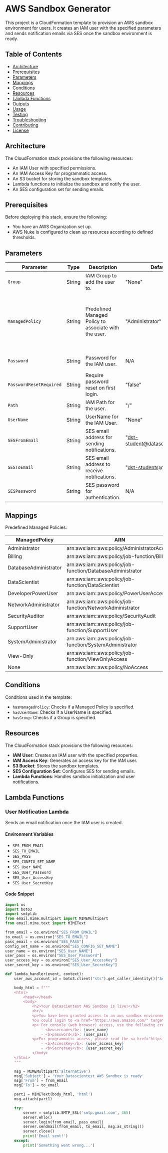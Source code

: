 # AWS Sandbox Generator

This project is a CloudFormation template to provision an AWS sandbox environment for users. It creates an IAM user with the specified parameters and sends notification emails via SES once the sandbox environment is ready.

## Table of Contents

- [Architecture](#architecture)
- [Prerequisites](#prerequisites)
- [Parameters](#parameters)
- [Mappings](#mappings)
- [Conditions](#conditions)
- [Resources](#resources)
- [Lambda Functions](#lambda-functions)
- [Outputs](#outputs)
- [Usage](#usage)
- [Testing](#testing)
- [Troubleshooting](#troubleshooting)
- [Contributing](#contributing)
- [License](#license)

## Architecture

The CloudFormation stack provisions the following resources:
- An IAM User with specified permissions.
- An IAM Access Key for programmatic access.
- An S3 bucket for storing the sandbox templates.
- Lambda functions to initialize the sandbox and notify the user.
- An SES configuration set for sending emails.

## Prerequisites

Before deploying this stack, ensure the following:
- You have an AWS Organization set up.
- AWS Nuke is configured to clean up resources according to defined thresholds.

## Parameters

| Parameter | Type | Description | Default | Allowed Values |
|-----------|------|-------------|---------|----------------|
| `Group` | String | IAM Group to add the user to. | "None" | Comma separated list of IAM Group names |
| `ManagedPolicy` | String | Predefined Managed Policy to associate with the user. | "Administrator" | Administrator, Billing, DatabaseAdministrator, DataScientist, DeveloperPowerUser, NetworkAdministrator, SecurityAuditor, SupportUser, SystemAdministrator, View-Only, None |
| `Password` | String | Password for the IAM user. | N/A | 8-32 characters, can include special characters !@#$%& |
| `PasswordResetRequired` | String | Require password reset on first login. | "false" | "true", "false" |
| `Path` | String | IAM Path for the user. | "/" | Valid IAM Path |
| `UserName` | String | UserName for the IAM User. | "None" | Valid UserName |
| `SESFromEmail` | String | SES email address for sending notifications. | "dst-student@datascientest.com" | Valid email address |
| `SESToEmail` | String | SES email address to receive notifications. | "dst-student@gmail.com" | Valid email address |
| `SESPassword` | String | SES password for authentication. | N/A | 8-32 characters, can include special characters !@#$%& |

## Mappings

Predefined Managed Policies:

| ManagedPolicy | ARN | GroupRole |
|---------------|-----|-----------|
| Administrator | arn:aws:iam::aws:policy/AdministratorAccess | AdministratorAccess |
| Billing | arn:aws:iam::aws:policy/job-function/Billing | Billing |
| DatabaseAdministrator | arn:aws:iam::aws:policy/job-function/DatabaseAdministrator | DatabaseAdministrator |
| DataScientist | arn:aws:iam::aws:policy/job-function/DataScientist | DataScientist |
| DeveloperPowerUser | arn:aws:iam::aws:policy/PowerUserAccess | PowerUserAccess |
| NetworkAdministrator | arn:aws:iam::aws:policy/job-function/NetworkAdministrator | NetworkAdministrator |
| SecurityAuditor | arn:aws:iam::aws:policy/SecurityAudit | SecurityAudit |
| SupportUser | arn:aws:iam::aws:policy/job-function/SupportUser | SupportUser |
| SystemAdministrator | arn:aws:iam::aws:policy/job-function/SystemAdministrator | SystemAdministrator |
| View-Only | arn:aws:iam::aws:policy/job-function/ViewOnlyAccess | ViewOnlyAccess |
| None | arn:aws:iam::aws:policy/NoAccess | NoAccess |

## Conditions

Conditions used in the template:

- `hasManagedPolicy`: Checks if a Managed Policy is specified.
- `hasUserName`: Checks if a UserName is specified.
- `hasGroup`: Checks if a Group is specified.

## Resources

The CloudFormation stack provisions the following resources:

- **IAM User**: Creates an IAM user with the specified properties.
- **IAM Access Key**: Generates an access key for the IAM user.
- **S3 Bucket**: Stores the sandbox templates.
- **SES Configuration Set**: Configures SES for sending emails.
- **Lambda Functions**: Handles sandbox initialization and user notifications.

## Lambda Functions

### User Notification Lambda

Sends an email notification once the IAM user is created.

#### Environment Variables

- `SES_FROM_EMAIL`
- `SES_TO_EMAIL`
- `SES_PASS`
- `SES_CONFIG_SET_NAME`
- `SES_User_NAME`
- `SES_User_Password`
- `SES_User_AccessKey`
- `SES_User_SecretKey`

#### Code Snippet

```python
import os
import boto3
import smtplib
from email.mime.multipart import MIMEMultipart
from email.mime.text import MIMEText

from_email = os.environ["SES_FROM_EMAIL"]
to_email = os.environ["SES_TO_EMAIL"]
pass_email = os.environ["SES_PASS"]
config_set_name = os.environ["SES_CONFIG_SET_NAME"]
user_name = os.environ["SES_User_NAME"]
user_pass = os.environ["SES_User_Password"]
user_access_key = os.environ["SES_User_AccessKey"]
user_secret_key = os.environ["SES_User_SecretKey"]

def lambda_handler(event, context):
    user_aws_account_id = boto3.client("sts").get_caller_identity()["Account"]

    body_html = f"""
    <html>
        <head></head>
        <body>
            <h2>Your Datascientest AWS Sandbox is live!</h2>
            <br/>
            <p>You have been granted access to an aws sandbox environment.
            You could login to <a href="https://aws.amazon.com/" target="_blank">Amazon Web Services</a> using the following AWS account id: <b>{user_aws_account_id}</b></p>
            <p> For console (web browser) access, use the following credentials:</p>
                - <b>username</b>: {user_name}
                - <b>password</b>: {user_pass}
            <p>For programmatic access, please read the <a href="https://docs.aws.amazon.com/cli/latest/userguide/getting-started-install.html" target="_blank">documentation</a> and use the following access key and secret key within your aws cli:</p>
                - <b>AccessKey</b>: {user_access_key}
                - <b>SecretKey</b>: {user_secret_key}
            </body>
    </html>
    """

    msg = MIMEMultipart('alternative')
    msg['Subject'] = 'Your Datascientest AWS Sandbox is ready'
    msg['From'] = from_email
    msg['To'] = to_email

    part1 = MIMEText(body_html, 'html')
    msg.attach(part1)

    try:
        server = smtplib.SMTP_SSL('smtp.gmail.com', 465)
        server.ehlo()
        server.login(from_email, pass_email)
        server.sendmail(from_email, to_email, msg.as_string())
        server.close()
        print('Email sent!')
    except:
        print('Something went wrong...')
